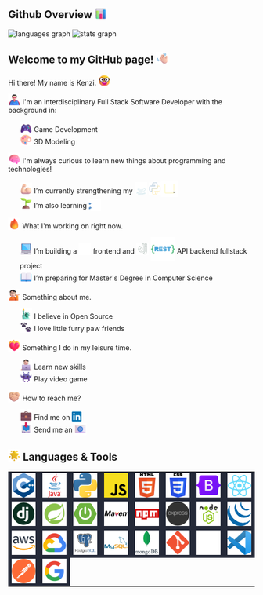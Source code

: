 ## Github Overview <img src="assets\emojis\Bar Chart.png" alt="Bar Chart" width="25" height="25" style="vertical-align: -3px;"/>
<img src="https://github-readme-stats.vercel.app/api/top-langs?username=kenzilai&theme=react&hide_border=true&hide_title=true&card_width=300&layout=donut&langs_count=6" height="280" alt="languages graph" />

<img src="https://github-readme-stats.vercel.app/api?&username=kenzilai&theme=react&hide_border=true&hide_title=true&card_width=300&show_icons=true&include_all_commits=true&rank_icon=github" height="200" alt="stats graph" />

## Welcome to my GitHub page! <img src="assets\emojis\Waving Hand Light Skin Tone.png" alt="Waving Hand Light Skin Tone" width="25" height="25" style="vertical-align: -2px;"/>

Hi there! My name is Kenzi. <img src="assets\emojis\Nerd Face.png" alt="Nerd Face" width="25" height="25" style="vertical-align: -3px;"/>

<img src="assets\emojis\Man Superhero Light Skin Tone.png" alt="Superhero Light Skin Tone" width="25" height="25" style="vertical-align: -3px;"/> I'm an interdisciplinary Full Stack Software Developer with the background in:
<ul style="list-style-type: none;">
    <li>
        <img src="assets\emojis\Video Game.png" alt="Video Game" width="25" height="25" style="vertical-align: -3px;"/>
        Game Development
    </li>
    <li>
        <img src="assets\emojis\Artist Palette.png" alt="Artist Palette" width="25" height="25" style="vertical-align: -3px;"/>
        3D Modeling
    </li>
</ul>

<img src="assets\emojis\Brain.png" alt="Brain" width="25" height="25" style="vertical-align: -3px;"/> I'm always curious to learn new things about programming and technologies!
<ul style="list-style-type: none;">
    <li>
        <img src="assets\emojis\Flexed Biceps Light Skin Tone.png" alt="Flexed Biceps Light Skin Tone" width="25" height="25" style="vertical-align: -3px;"/>
        I’m currently strengthening my
        <img src="assets\emojis\Animated Java.svg" alt="Animated Java" width="25" height="25" style="vertical-align: -2px;"/>
        <img src="assets\emojis\Animated Python.svg" alt="Animated Python" width="25" height="25" style="vertical-align: -3px;"/><img src="assets\emojis\Animated JavaScript.svg" alt="Animated JavaScript" width="35" height="35" style="vertical-align: -8px;"/>
    </li>
    <li>
        <img src="assets\emojis\Seedling.png" alt="Seedling" width="25" height="25" style="vertical-align: -3px;"/>
        I’m also learning
        <img src="assets\emojis\Animated C++.svg" alt="Animated C++" width="25" height="25" style="vertical-align: -6px;"/>
    </li>
</ul>

<img src="assets\emojis\Fire.png" alt="Fire" width="25" height="25" style="vertical-align: -3px;"/> What I'm working on right now.
<ul style="list-style-type: none;">
    <li>
        <img src="assets\emojis\Laptop.png" alt="Laptop" width="25" height="25" style="vertical-align: -3px;"/>
        I’m building a
        <img src="assets\emojis\Animated React.svg" alt="Animated React" width="25" height="25" style="vertical-align: -3px;"/>
        frontend and
        <img src="assets\emojis\Animated Django.svg" alt="Animated Django" width="25" height="25" style="vertical-align: -3px;"/>
        <img src="assets\emojis\Animated Rest.svg" alt="Animated Rest" width="50" height="50" style="vertical-align: -16px;"/>
        API backend fullstack project
    </li>
    <li>
        <img src="assets\emojis\Open Book.png" alt="Open Book" width="25" height="25" style="vertical-align: -3px;"/>
        I’m preparing for Master's Degree in Computer Science
    </li>
</ul>

<img src="assets\emojis\Person Tipping Hand Light Skin Tone.png" alt="Person Tipping Hand Light Skin Tone" width="25" height="25" style="vertical-align: -3px;"/> Something about me.
<ul style="list-style-type: none;">
    <li>
        <img src="assets\emojis\Statue of Liberty.png" alt="Statue of Liberty" width="25" height="25" style="vertical-align: -3px;"/>
        I believe in Open Source
    </li>
    <li>
        <img src="assets\emojis\Paw Prints.png" alt="Paw Prints" width="25" height="25" style="vertical-align: -3px;"/>
        I love little furry paw friends
    </li>
</ul>

<img src="assets\emojis\Heart on Fire.png" alt="Heart on Fire" width="25" height="25" style="vertical-align: -3px;"/> Something I do in my leisure time.
<ul style="list-style-type: none;">
    <li>
        <img src="assets\emojis\Technologist Light Skin Tone.png" alt="Technologist Light Skin Tone" width="25" height="25" style="vertical-align: -3px;"/>
        Learn new skills
    </li>
    <li>
        <img src="assets\emojis\Alien Monster.png" alt="Alien Monster" width="25" height="25" style="vertical-align: -3px;"/>
        Play video game
    </li>
</ul>

<img src="assets\emojis\Folded Hands Light Skin Tone.png" alt="Folded Hands Light Skin Tone" width="25" height="25" style="vertical-align: -3px;"/> How to reach me?
<ul style="list-style-type: none;">
    <li>
        <img src="assets\emojis\Briefcase.png" alt="Briefcase" width="25" height="25" style="vertical-align: -3px;"/>
        Find me on
        <a href="https://www.linkedin.com/in/kenzi-lai"><img src="assets\emojis\Linkedin.png" alt="Linkedin" width="20" height="20" style="vertical-align: -3px;"/></a>
    </li>
    <li>
        <img src="assets\emojis\Inbox Tray.png" alt="Inbox Tray" width="25" height="25" style="vertical-align: -3px;"/>
        Send me an
        <img src="assets\emojis\E-Mail.png" alt="E-Mail" width="25" height="25" style="vertical-align: -6px;"/>
    </li>
</ul>

## <img src="assets\emojis\Glowing Star.png" alt="Glowing Star" width="25" height="25" style="vertical-align:-2px;"/> Languages & Tools
<table>
    <tr style="background-color: #242938">
        <td>
            <a href="https://en.wikipedia.org/wiki/C%2B%2B"><img src="assets\techs\C++.png" alt="C++" width="50" height="50" /></a>
        </td>
        <td>
            <a href="https://en.wikipedia.org/wiki/Java_(programming_language)"><img src="assets\techs\Java.png" alt="Java" width="50" height="50" />
        </td>
        <td>
            <a href="https://www.python.org/"><img src="assets\techs\Python.png" alt="Python" width="50" height="50" /></a>
        </td>
        <td>
            <a href="https://en.wikipedia.org/wiki/JavaScript"><img src="assets\techs\JavaScript.png" alt="JavaScript" width="50" height="50" /></a>
        </td>
        <td>
            <a href="https://en.wikipedia.org/wiki/HTML5"><img src="assets\techs\HTML5.png" alt="HTML5" width="50" height="50" /></a>
        </td>
        <td>
            <a href="https://en.wikipedia.org/wiki/CSS"><img src="assets\techs\CSS3.png" alt="CSS3" width="50" height="50" /></a>
        </td>
        <td>
            <a href="https://getbootstrap.com"><img src="assets\techs\Bootstrap.png" alt="Bootstrap" width="50" height="50" /></a>
        </td>
        <td>
            <a href="https://reactjs.org"><img src="assets\techs\React.png" alt="React" width="50" height="50" /></a>
        </td>
    </tr>
    <tr style="background-color: #242938">
        <td>
            <a href="https://www.djangoproject.com"><img src="assets\techs\Django.png" alt="Django" width="50" height="50" /></a>
        </td>
        <td>
            <a href="https://spring.io"><img src="assets\techs\Spring.png" alt="Spring" width="50" height="50" /></a>
        </td>
        <td>
            <a href="https://spring.io"><img src="assets\techs\Spring Boot.png" alt="Spring Boot" width="50" height="50" /></a>
        </td>
        <td>
            <a href="https://maven.apache.org"><img src="assets\techs\Maven.png" alt="Maven" width="50" height="50" /></a>
        </td>
        <td>
            <a href="https://www.npmjs.com"><img src="assets\techs\npm.png" alt="npm" width="50" height="50" /></a>
        </td>
        <td>
            <a href="https://expressjs.com"><img src="assets\techs\ExpressJS.png" alt="ExpressJS" width="50" height="50" /></a>
        </td>
        <td>
            <a href="https://nodejs.org"><img src="assets\techs\NodeJS.png" alt="NodeJS" width="50" height="50" /></a>
        </td>
        <td>
            <a href="https://jquery.com"><img src="assets\techs\jQuery.png" alt="jQuery" width="50" height="50" /></a>
        </td>
    </tr>
    <tr style="background-color: #242938">
        <td>
            <a href="https://en.wikipedia.org/wiki/Amazon_Web_Services"><img src="assets\techs\AWS.png" alt="AWS" width="50" height="50" /></a>
        </td>
        <td>
            <a href="https://en.wikipedia.org/wiki/Google_Cloud_Platform"><img src="assets\techs\GCP.png" alt="GCP" width="50" height="50" /></a>
        </td>
        <td>
            <a href="https://www.postgresql.org"><img src="assets\techs\PostgreSQL.png" alt="PostgreSQL" width="50" height="50" /></a>
        </td>
        <td>
            <a href="https://www.mysql.com"><img src="assets\techs\MySQL.png" alt="MySQL" width="50" height="50" /></a>
        </td>
        <td>
            <a href="https://www.mongodb.com"><img src="assets\techs\mongoDB.png" alt="mongoDB" width="50" height="50" /></a>
        </td>
        <td>
            <a href="https://git-scm.com"><img src="assets\techs\Git.png" alt="Git" width="50" height="50" /></a>
        </td>
        <td>
            <a href="https://github.com"><img src="assets\techs\Github.png" alt="Github" width="50" height="50" /></a>
        </td>
        <td>
            <a href="https://code.visualstudio.com"><img src="assets\techs\Visual Studio Code.png" alt="Visual Studio Code" width="50" height="50" /></a>
        </td>
    </tr>
    <tr style="background-color: #242938">
        <td>
            <a href="https://www.postman.com"><img src="assets\techs\Postman.png" alt="Postman" width="50" height="50" /></a>
        </td>
        <td>
            <a href="https://en.wiktionary.org/wiki/Google-fu#:~:text=Google%2Dfu%20(uncountable),useful%20information%20on%20the%20Internet."><img src="assets\techs\Google-fu.png" alt="Google-fu" width="50" height="50" /></a>
        </td>
    </tr>
</table>